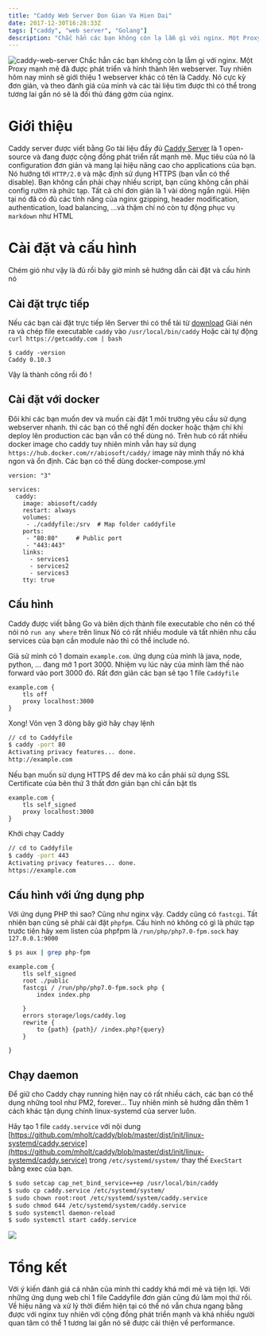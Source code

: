 ```yaml
---
title: "Caddy Web Server Don Gian Va Hien Dai"
date: 2017-12-30T16:28:33Z
tags: ["caddy", "web server", "Golang"]
description: "Chắc hẳn các bạn không còn lạ lẫm gì với nginx. Một Proxy mạnh mẽ đã được phát triển và hình thành lên webserver. Tuy nhiên hôm nay mình sẽ giới thiệu 1 webserver khác có tên là Caddy. Nó cực kỳ đơn giản, và theo đánh giá của mình và các tài liệu tìm được thì có thể trong tương lai gần nó sẽ là đối thủ đáng gờm của nginx."
---
```

![caddy-web-server](https://viblo.asia/uploads/5ae0d226-9bbf-410f-ad65-897164139fe7.jpg)
Chắc hẳn các bạn không còn lạ lẫm gì với nginx. Một Proxy mạnh mẽ đã được phát triển và hình thành lên webserver. Tuy nhiên hôm nay mình sẽ giới thiệu 1 webserver khác có tên là Caddy. Nó cực kỳ đơn giản, và theo đánh giá của mình và các tài liệu tìm được thì có thể trong tương lai gần nó sẽ là đối thủ đáng gờm của nginx.

# Giới thiệu
Caddy server được viết bằng Go tài liệu đầy đủ [Caddy Server](https://caddyserver.com/) là 1 open-source và đang được cộng đồng phát triển rất mạnh mẽ. Mục tiêu của nó là configuration đơn giản và mang lại hiệu năng cao cho applications của bạn. Nó hướng tới `HTTP/2.0` và mặc định sử dụng HTTPS (bạn vẫn có thể disable). Bạn không cần phải chạy nhiều script, bạn cũng không cần phải config rườm rà phức tạp. Tất cả chỉ đơn giản là 1 vài dòng ngắn ngủi. Hiện tại nó đã có đủ các tính năng của nginx gzipping, header modification, authentication, load balancing, ...và thậm chí nó còn tự động phục vụ `markdown` như HTML

# Cài đặt và cấu hình
Chém gió như vậy là đủ rồi bây giờ mình sẽ hướng dẫn cài đặt và cấu hình nó
## Cài đặt trực tiếp
Nếu các bạn cài đặt trực tiếp lên Server thì có thể tải từ [download](https://caddyserver.com/download/linux/amd64)
Giải nén ra và chép file executable `caddy` vào `/usr/local/bin/caddy`
Hoặc cài tự động `curl https://getcaddy.com | bash`
```
$ caddy -version
Caddy 0.10.3
```
Vậy là thành công rồi đó !

## Cài đặt với docker
Đôi khi các bạn muốn dev và muốn cài đặt 1 môi trường yêu cầu sử dụng webserver nhanh. thì các bạn có thể nghĩ đến docker hoặc thậm chí khi deploy lên production các bạn vẫn có thể dùng nó.
Trên hub có rất nhiều docker image cho caddy tuy nhiên mình vẫn hay sử dụng `https://hub.docker.com/r/abiosoft/caddy/` image này mình thấy nó khá ngon và ổn định. Các bạn có thể dùng docker-compose.yml
```
version: "3"

services:
  caddy:
    image: abiosoft/caddy
    restart: always
    volumes:
     - ./caddyfile:/srv  # Map folder caddyfile
    ports:
     - "80:80"     # Public port
     - "443:443"
    links:
      - services1
      - services2
      - services3
    tty: true
```
## Cấu hình
Caddy được viết bằng Go và biên dịch thành file executable cho nên có thế nói nó `run any where` trên linux
Nó có rất nhiều module và tất nhiên nhu cầu services của bạn cần module nào thì có thể include nó.

Giả sử mình có 1 domain `example.com`. ứng dụng của mình là java, node, python, ... đang mở 1 port 3000. Nhiệm vụ lúc này của mình làm thế nào forward vào port 3000 đó.
Rất đơn giản các bạn sẽ tạo 1 file `Caddyfile`
```
example.com {
    tls off
    proxy localhost:3000
}
```
Xong! Vỏn vẹn 3 dòng bây giờ hãy chạy lệnh
```sh
// cd to Caddyfile
$ caddy -port 80
Activating privacy features... done.
http://example.com

```
Nếu bạn muốn sử dụng HTTPS để dev mà ko cần phải sử dụng SSL Certificate của bên thứ 3 thất đơn giản bạn chỉ cần bật tls
```
example.com {
    tls self_signed
    proxy localhost:3000
}
```
Khởi chạy Caddy
```sh
// cd to Caddyfile
$ caddy -port 443
Activating privacy features... done.
https://example.com
```
## Cấu hình với ứng dụng php
Với ứng dụng PHP thì sao? Cũng như nginx vậy. Caddy cũng có `fastcgi`. Tất nhiên bạn cũng sẽ phải cài đặt `phpfpm`. Cấu hình nó không có gì là phức tạp trước tiên hãy xem listen của phpfpm là
`/run/php/php7.0-fpm.sock`  hay `127.0.0.1:9000`
```sh
$ ps aux | grep php-fpm
```
```
example.com {
    tls self_signed
    root ./public
    fastcgi / /run/php/php7.0-fpm.sock php {
        index index.php

    }
    errors storage/logs/caddy.log
    rewrite {
        to {path} {path}/ /index.php?{query}
    }

}
```

## Chạy daemon
Để giữ cho Caddy chạy running hiện nay có rất nhiều cách, các bạn có thể dụng những tool như PM2, forever... Tuy nhiên mình sẽ hướng dẫn thêm 1 cách khác tận dụng chính linux-systemd của server luôn.

Hãy tạo 1 file `caddy.service` với nội dung [https://github.com/mholt/caddy/blob/master/dist/init/linux-systemd/caddy.service](https://github.com/mholt/caddy/blob/master/dist/init/linux-systemd/caddy.service) trong `/etc/systemd/system/` thay thế `ExecStart` bằng exec của bạn.
```sh
$ sudo setcap cap_net_bind_service=+ep /usr/local/bin/caddy
$ sudo cp caddy.service /etc/systemd/system/
$ sudo chown root:root /etc/systemd/system/caddy.service
$ sudo chmod 644 /etc/systemd/system/caddy.service
$ sudo systemctl daemon-reload
$ sudo systemctl start caddy.service
```
![](https://viblo.asia/uploads/4a32407b-593c-4a56-888b-3e41468c9bd1.png)
# Tổng kết
Với ý kiến đánh giá cá nhân của mình thì caddy khá mới mẻ và tiện lợi. Với những ứng dụng web chỉ 1 file Caddyfile đơn giản cũng đủ làm mọi thứ rồi. Về hiệu năng và xử lý thời điểm hiện tại có thể nó vẫn chưa ngang bằng được với nginx tuy nhiên với cộng đồng phát triển mạnh và khá nhiều người quan tâm có thể 1 tương lai gần nó sẽ được cải thiện về  performance.

